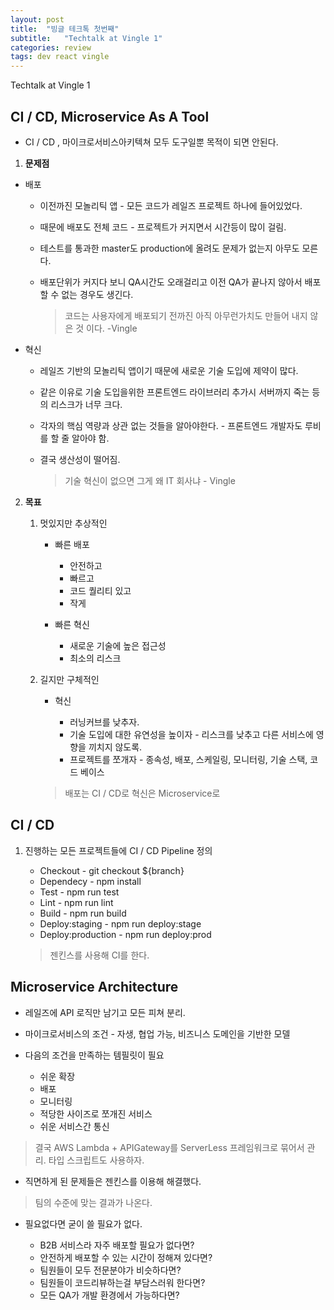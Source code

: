 ```yaml
---
layout: post
title:  "빙글 테크톡 첫번째"
subtitle:   "Techtalk at Vingle 1"
categories: review
tags: dev react vingle
---
```


Techtalk at Vingle 1



## CI / CD, Microservice As A Tool


* CI / CD , 마이크로서비스아키텍쳐 모두 도구일뿐 목적이 되면 안된다.

1. **문제점** 

* 배포

    * 이전까진 모놀리틱 앱 - 모든 코드가 레일즈 프로젝트 하나에 들어있었다.

    * 때문에 배포도 전체 코드 - 프로젝트가 커지면서 시간등이 많이 걸림.

    * 테스트를 통과한 master도 production에 올려도 문제가 없는지 아무도 모른다.

    * 배포단위가 커지다 보니 QA시간도 오래걸리고 이전 QA가 끝나지 않아서 배포할 수 없는 경우도 생긴다.

        > 코드는 사용자에게 배포되기 전까진 아직 아무런가치도 만들어 내지 않은 것 이다. -Vingle


* 혁신

    * 레일즈 기반의 모놀리틱 앱이기 때문에 새로운 기술 도입에 제약이 많다.

    * 같은 이유로 기술 도입을위한 프론트엔드 라이브러리 추가시 서버까지 죽는 등의 리스크가 너무 크다.

    * 각자의 핵심 역량과 상관 없는 것들을 알아야한다. - 프론트엔드 개발자도 루비를 할 줄 알아야 함.

    * 결국 생산성이 떨어짐.

        > 기술 혁신이 없으면 그게 왜 IT 회사냐 - Vingle

2. **목표** 

    1. 멋있지만 추상적인

        * 빠른 배포

            * 안전하고
            * 빠르고
            * 코드 퀄리티 있고
            * 작게

        * 빠른 혁신

            * 새로운 기술에 높은 접근성
            * 최소의 리스크

    2. 길지만 구체적인
        
        * 혁신

            * 러닝커브를 낮추자.
            * 기술 도입에 대한 유연성을 높이자 - 리스크를 낮추고 다른 서비스에 영향을 끼치지 않도록.
            * 프로젝트를 쪼개자 - 종속성, 배포, 스케일링, 모니터링, 기술 스택, 코드 베이스

        >배포는 CI / CD로 혁신은  Microservice로


## CI / CD

1. 진행하는 모든 프로젝트들에 CI / CD Pipeline 정의

    * Checkout - git checkout ${branch}
    * Dependecy - npm install
    * Test - npm run test
    * Lint - npm run lint 
    * Build - npm run build 
    * Deploy:staging - npm run deploy:stage 
    * Deploy:production - npm run deploy:prod 

    > 젠킨스를 사용해  CI를 한다.

## Microservice Architecture

* 레일즈에 API 로직만 남기고 모든 피쳐 분리.

* 마이크로서비스의 조건 - 자생, 협업 가능, 비즈니스 도메인을 기반한 모델

* 다음의 조건을 만족하는 템필릿이 필요
    * 쉬운 확장
    * 배포
    * 모니터링
    * 적당한 사이즈로 쪼개진 서비스 
    * 쉬운 서비스간 통신

> 결국 AWS Lambda + APIGateway를 ServerLess 프레임워크로 묶어서 관리. 타입 스크립트도 사용하자.

* 직면하게 된 문제들은 젠킨스를 이용해 해결했다.

> 팀의 수준에 맞는 결과가 나온다.

* 필요없다면 굳이 쓸 필요가 없다.

    * B2B 서비스라 자주 배포할 필요가 없다면?
    * 안전하게 배포할 수 있는 시간이 정해져 있다면?
    * 팀원들이 모두 전문분야가 비슷하다면?
    * 팀원들이 코드리뷰하는걸 부담스러워 한다면?
    * 모든 QA가 개발 환경에서 가능하다면?





